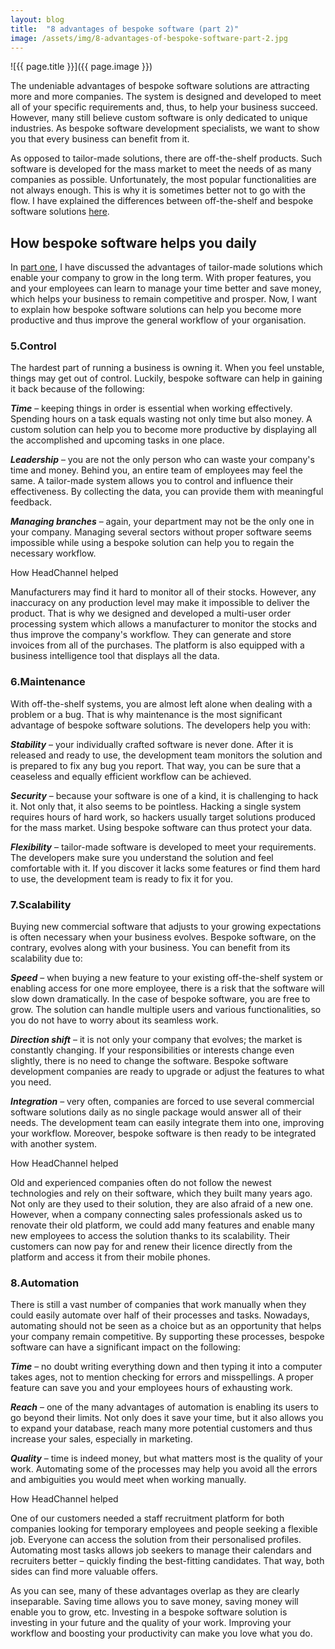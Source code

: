```yaml
---
layout: blog
title:  "8 advantages of bespoke software (part 2)"
image: /assets/img/8-advantages-of-bespoke-software-part-2.jpg
---
```


![{{ page.title }}]({{ page.image }})

The undeniable advantages of bespoke software solutions are attracting more and more companies. The system is designed and developed to meet all of your specific requirements and, thus, to help your business succeed. However, many still believe custom software is only dedicated to unique industries. As bespoke software development specialists, we want to show you that every business can benefit from it.

As opposed to tailor-made solutions, there are off-the-shelf products. Such software is developed for the mass market to meet the needs of as many companies as possible. Unfortunately, the most popular functionalities are not always enough. This is why it is sometimes better not to go with the flow. I have explained the differences between off-the-shelf and bespoke software solutions [here](https://headchannel.co.uk/blog/bespoke-software-vs-off-the-shelf-software/).       

 
## How bespoke software helps you daily
In [part one](https://headchannel.co.uk/blog/8-benefits-of-bespoke-software/), I have discussed the advantages of tailor-made solutions which enable your company to grow in the long term. With proper features, you and your employees can learn to manage your time better and save money, which helps your business to remain competitive and prosper. Now, I want to explain how bespoke software solutions can help you become more productive and thus improve the general workflow of your organisation.
 
### 5.Control
The hardest part of running a business is owning it. When you feel unstable, things may get out of control. Luckily, bespoke software can help in gaining it back because of the following:

***Time*** – keeping things in order is essential when working effectively. Spending hours on a task equals wasting not only time but also money. A custom solution can help you to become more productive by displaying all the accomplished and upcoming tasks in one place.

***Leadership*** – you are not the only person who can waste your company's time and money. Behind you, an entire team of employees may feel the same. A tailor-made system allows you to control and influence their effectiveness. By collecting the data, you can provide them with meaningful feedback.

***Managing branches*** – again, your department may not be the only one in your company. Managing several sectors without proper software seems impossible while using a bespoke solution can help you to regain the necessary workflow.
 
How HeadChannel helped

Manufacturers may find it hard to monitor all of their stocks. However, any inaccuracy on any production level may make it impossible to deliver the product. That is why we designed and developed a multi-user order processing system which allows a manufacturer to monitor the stocks and thus improve the company's workflow. They can generate and store invoices from all of the purchases. The platform is also equipped with a business intelligence tool that displays all the data.
 

### 6.Maintenance
With off-the-shelf systems, you are almost left alone when dealing with a problem or a bug. That is why maintenance is the most significant advantage of bespoke software solutions. The developers help you with:

***Stability*** – your individually crafted software is never done. After it is released and ready to use, the development team monitors the solution and is prepared to fix any bug you report. That way, you can be sure that a ceaseless and equally efficient workflow can be achieved.

***Security*** – because your software is one of a kind, it is challenging to hack it. Not only that, it also seems to be pointless. Hacking a single system requires hours of hard work, so hackers usually target solutions produced for the mass market. Using bespoke software can thus protect your data.

***Flexibility*** – tailor-made software is developed to meet your requirements. The developers make sure you understand the solution and feel comfortable with it. If you discover it lacks some features or find them hard to use, the development team is ready to fix it for you.
 
### 7.Scalability
Buying new commercial software that adjusts to your growing expectations is often necessary when your business evolves. Bespoke software, on the contrary, evolves along with your business. You can benefit from its scalability due to:

***Speed*** – when buying a new feature to your existing off-the-shelf system or enabling access for one more employee, there is a risk that the software will slow down dramatically. In the case of bespoke software, you are free to grow. The solution can handle multiple users and various functionalities, so you do not have to worry about its seamless work.

***Direction shift*** – it is not only your company that evolves; the market is constantly changing. If your responsibilities or interests change even slightly, there is no need to change the software. Bespoke software 
development companies are ready to upgrade or adjust the features to what you need.

***Integration*** – very often, companies are forced to use several commercial software solutions daily as no single package would answer all of their needs. The development team can easily integrate them into one, improving your workflow. Moreover, bespoke software is then ready to be integrated with another system.
 
How HeadChannel helped

Old and experienced companies often do not follow the newest technologies and rely on their software, which they built many years ago. Not only are they used to their solution, they are also afraid of a new one. However, when a company connecting sales professionals asked us to renovate their old platform, we could add many features and enable many new employees to access the solution thanks to its scalability. Their customers can now pay for and renew their licence directly from the platform and access it from their mobile phones.
 

### 8.Automation
There is still a vast number of companies that work manually when they could easily automate over half of their processes and tasks. Nowadays, automating should not be seen as a choice but as an opportunity that helps your company remain competitive. By supporting these processes, bespoke software can have a significant impact on the following:

***Time*** – no doubt writing everything down and then typing it into a computer takes ages, not to mention checking for errors and misspellings. A proper feature can save you and your employees hours of exhausting work.

***Reach*** – one of the many advantages of automation is enabling its users to go beyond their limits. Not only does it save your time, but it also allows you to expand your database, reach many more potential customers and thus increase your sales, especially in marketing.

***Quality*** – time is indeed money, but what matters most is the quality of your work. Automating some of the processes may help you avoid all the errors and ambiguities you would meet when working manually.
 
How HeadChannel helped

One of our customers needed a staff recruitment platform for both companies looking for temporary employees and people seeking a flexible job. Everyone can access the solution from their personalised profiles. Automating most tasks allows job seekers to manage their calendars and recruiters better – quickly finding the best-fitting candidates. That way, both sides can find more valuable offers.

As you can see, many of these advantages overlap as they are clearly inseparable. Saving time allows you to save money, saving money will enable you to grow, etc. Investing in a bespoke software solution is investing in your future and the quality of your work. Improving your workflow and boosting your productivity can make you love what you do.
